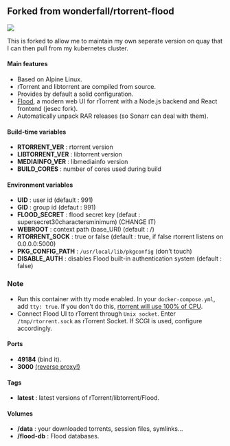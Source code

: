 ## Forked from wonderfall/rtorrent-flood

![](https://camo.githubusercontent.com/d8f5cb502f06e0ea1cc171550c2bed035293c1a9/68747470733a2f2f73332e616d617a6f6e6177732e636f6d2f6a6f686e667572726f772e636f6d2f73686172652f666c6f6f642d73637265656e73686f742d612d303630362e706e67)

This is forked to allow me to maintain my own seperate version on quay that I can then pull from my kubernetes cluster.

#### Main features
- Based on Alpine Linux.
- rTorrent and libtorrent are compiled from source.
- Provides by default a solid configuration.
- [Flood](https://github.com/jesec/flood), a modern web UI for rTorrent with a Node.js backend and React frontend (jesec fork).
- Automatically unpack RAR releases (so Sonarr can deal with them).

#### Build-time variables
- **RTORRENT_VER** : rtorrent version
- **LIBTORRENT_VER** : libtorrent version
- **MEDIAINFO_VER** : libmediainfo version
- **BUILD_CORES** : number of cores used during build

#### Environment variables
- **UID** : user id (default : 991)
- **GID** : group id (defaut : 991)
- **FLOOD_SECRET** : flood secret key (defaut : supersecret30charactersminimum) (CHANGE IT)
- **WEBROOT** : context path (base_URI) (default : /)
- **RTORRENT_SOCK** : true or false (default : true, if false rtorrent listens on 0.0.0.0:5000)
- **PKG_CONFIG_PATH** : `/usr/local/lib/pkgconfig` (don't touch)
- **DISABLE_AUTH** : disables Flood built-in authentication system (default : false)

### Note
- Run this container with tty mode enabled. In your `docker-compose.yml`, add `tty: true`. If you don't do this, [rtorrent will use 100% of CPU](https://github.com/Wonderfall/dockerfiles/issues/156).
- Connect Flood UI to rTorrent through `Unix socket`. Enter `/tmp/rtorrent.sock` as rTorrent Socket. If SCGI is used, configure accordingly.

#### Ports
- **49184** (bind it).
- **3000** [(reverse proxy!)](https://github.com/hardware/mailserver/wiki/Reverse-proxy-configuration)

#### Tags
- **latest** : latest versions of rTorrent/libtorrent/Flood.

#### Volumes
- **/data** : your downloaded torrents, session files, symlinks...
- **/flood-db** : Flood databases.
